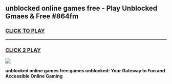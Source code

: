 
## unblocked online games free - Play Unblocked Gmaes & Free #864fm
<h3>
<a href="https://news.freeplayer.one?title=unblocked_online_games_free&ref=24F">CLICK TO PLAY</a></h3>
<hr>

<h3>
<a href="https://news.freeplayer.one?title=unblocked_online_games_free&ref=24F">CLICK 2 PLAY</a>
  
</h3>

<a href="https://news.freeplayer.one?title=unblocked_online_games_free&ref=24F/"><img src="https://clearcache.store/games.png"></a>


**unblocked online games free games unblocked: Your Gateway to Fun and Accessible Online Gaming**
